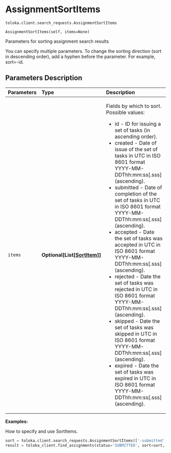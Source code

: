 # AssignmentSortItems
`toloka.client.search_requests.AssignmentSortItems`

```
AssignmentSortItems(self, items=None)
```

Parameters for sorting assignment search results


You can specify multiple parameters.
To change the sorting direction (sort in descending order), add a hyphen before the parameter. For example, sort=-id.

## Parameters Description

| Parameters | Type | Description |
| :----------| :----| :-----------|
`items`|**Optional\[List\[[SortItem](toloka.client.search_requests.AssignmentSortItems.SortItem.md)\]\]**|<p>Fields by which to sort. Possible values:<ul><li>id - ID for issuing a set of tasks (in ascending order).</li><li>created - Date of issue of the set of tasks in UTC in ISO 8601 format YYYY-MM-DDThh:mm:ss[.sss] (ascending).</li><li>submitted - Date of completion of the set of tasks in UTC in ISO 8601 format YYYY-MM-DDThh:mm:ss[.sss] (ascending).</li><li>accepted - Date the set of tasks was accepted in UTC in ISO 8601 format YYYY-MM-DDThh:mm:ss[.sss] (ascending).</li><li>rejected - Date the set of tasks was rejected in UTC in ISO 8601 format YYYY-MM-DDThh:mm:ss[.sss] (ascending).</li><li>skipped - Date the set of tasks was skipped in UTC in ISO 8601 format YYYY-MM-DDThh:mm:ss[.sss] (ascending).</li><li>expired - Date the set of tasks was expired in UTC in ISO 8601 format YYYY-MM-DDThh:mm:ss[.sss] (ascending).</li></ul></p>

**Examples:**

How to specify and use SortItems.

```python
sort = toloka.client.search_requests.AssignmentSortItems(['-submitted', 'id'])
result = toloka_client.find_assignments(status='SUBMITTED', sort=sort, limit=10)
```
